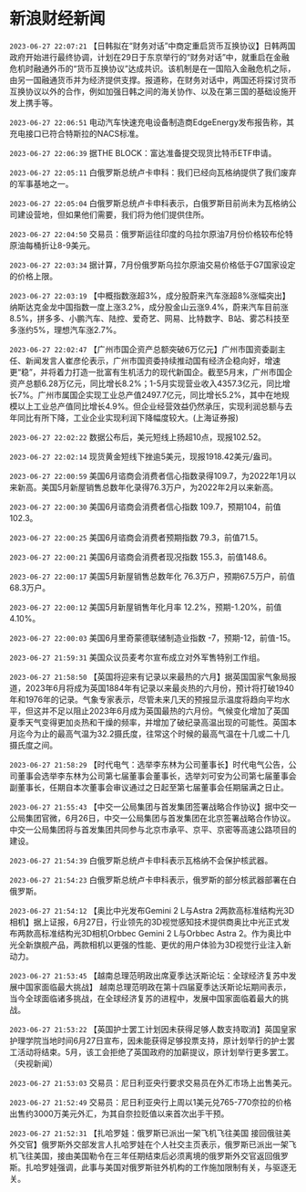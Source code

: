 # 新浪财经新闻
`2023-06-27 22:07:21`   【日韩拟在“财务对话”中商定重启货币互换协议】日韩两国政府开始进行最终协调，计划在29日于东京举行的“财务对话”中，就重启在金融危机时融通外币的“货币互换协议”达成共识。该机制是在一国陷入金融危机之际，由另一国融通货币并为经济提供支撑。报道称，在财务对话中，两国还将探讨货币互换协议以外的合作，例如加强日韩之间的海关协作、以及在第三国的基础设施开发上携手等。

`2023-06-27 22:06:51` 电动汽车快速充电设备制造商EdgeEnergy发布报告称，其充电接口已符合特斯拉的NACS标准。

`2023-06-27 22:06:39` 据THE BLOCK：富达准备提交现货比特币ETF申请。

`2023-06-27 22:05:11` 白俄罗斯总统卢卡申科：我们已经向瓦格纳提供了我们废弃的军事基地之一。

`2023-06-27 22:05:04` 白俄罗斯总统卢卡申科表示，白俄罗斯目前尚未为瓦格纳公司建设营地，但如果他们需要，我们将为他们提供住所。

`2023-06-27 22:04:50` 交易员：俄罗斯运往印度的乌拉尔原油7月份价格较布伦特原油每桶折让8-9美元。

`2023-06-27 22:03:34` 据计算，7月份俄罗斯乌拉尔原油交易价格低于G7国家设定的价格上限。

`2023-06-27 22:03:19` 【中概指数涨超3%，成分股蔚来汽车涨超8%涨幅突出】纳斯达克金龙中国指数一度上涨3.2%，成分股金山云涨9.4%，蔚来汽车目前涨8.5%，拼多多、小鹏汽车、陆控、爱奇艺、网易、比特数字、B站、雾芯科技至多涨约5%，理想汽车涨2.7%。

`2023-06-27 22:02:47` 【广州市国企资产总额突破6万亿元】广州市国资委副主任、新闻发言人崔彦伦表示，广州市国资委持续推动国有经济企稳向好，增速更“稳”，并将着力打造一批富有生机活力的现代新国企。截至5月末，广州市国企资产总额6.28万亿元，同比增长8.2%；1-5月实现营业收入4357.3亿元，同比增长7%。广州市属国企实现工业总产值2497.7亿元，同比增长5.2%，其中在地规模以上工业总产值同比增长4.9%。但企业经营效益仍然承压，实现利润总额与去年同比有所下降，工业企业实现利润下降幅度较大。(上海证券报)

`2023-06-27 22:02:22` 数据公布后，美元短线上扬超10点，现报102.52。

`2023-06-27 22:02:14` 现货黄金短线下挫逾5美元，现报1918.42美元/盎司。

`2023-06-27 22:00:59` 美国6月谘商会消费者信心指数录得109.7，为2022年1月以来新高。美国5月新屋销售总数年化录得76.3万户，为2022年2月以来新高。

`2023-06-27 22:00:30` 美国6月谘商会消费者信心指数 109.7，预期104，前值102.3。

`2023-06-27 22:00:25` 美国6月谘商会消费者预期指数 79.3，前值71.5。

`2023-06-27 22:00:21` 美国6月谘商会消费者现况指数 155.3，前值148.6。

`2023-06-27 22:00:17` 美国5月新屋销售总数年化 76.3万户，预期67.5万户，前值68.3万户。

`2023-06-27 22:00:12` 美国5月新屋销售年化月率 12.2%，预期-1.20%，前值4.10%。

`2023-06-27 22:00:03` 美国6月里奇蒙德联储制造业指数 -7，预期-12，前值-15。

`2023-06-27 21:59:31` 美国众议员麦考尔宣布成立对外军售特别工作组。

`2023-06-27 21:58:50` 【英国将迎来有记录以来最热的六月】据英国国家气象局报道，2023年6月将成为英国1884年有记录以来最炎热的六月份，预计将打破1940年和1976年的记录。气象专家表示，尽管未来几天的预报显示温度将趋向平均水平，但这并不足以阻止2023年6月成为英国最热的六月份。气候变化增加了英国夏季天气变得更加炎热和干燥的频率，并增加了破纪录高温出现的可能性。英国本月迄今为止的最高气温为32.2摄氏度，往常这个时候的最高气温在十几或二十几摄氏度之间。

`2023-06-27 21:58:29` 【时代电气：选举李东林为公司董事长】时代电气公告，公司董事会选举李东林为公司第七届董事会董事长，选举刘可安为公司第七届董事会副董事长，任期自本次董事会审议通过之日起至第七届董事会任期届满之日止。

`2023-06-27 21:55:43` 【中交一公局集团与首发集团签署战略合作协议】据中交一公局集团官微，6月26日，中交一公局集团与首发集团在北京签署战略合作协议。中交一公局集团将与首发集团共同参与北京市承平、京平、京密等高速公路项目的建设。

`2023-06-27 21:54:39` 白俄罗斯总统卢卡申科表示瓦格纳不会保护核武器。

`2023-06-27 21:54:23` 白俄罗斯总统卢卡申科表示，俄罗斯的部分核武器部署在白俄罗斯。

`2023-06-27 21:54:12` 【奥比中光发布Gemini 2 L与Astra 2两款高标准结构光3D相机】据上证报，6月27日，行业领先的3D视觉感知技术提供商奥比中光正式发布两款高标准结构光3D相机Orbbec Gemini 2 L与Orbbec Astra 2。作为奥比中光全新旗舰产品，两款相机以更强的性能、更优的用户体验为3D视觉行业注入新动力。

`2023-06-27 21:53:45` 【越南总理范明政出席夏季达沃斯论坛：全球经济复苏中发展中国家面临最大挑战】 越南总理范明政在第十四届夏季达沃斯论坛期间表示，当今全球面临诸多挑战，在全球经济复苏的进程中，发展中国家面临着最大的挑战。

`2023-06-27 21:53:22` 【英国护士罢工计划因未获得足够人数支持取消】英国皇家护理学院当地时间6月27日宣布，因未能获得足够投票支持，原计划举行的护士罢工活动将结束。5月，该工会拒绝了英国政府的加薪提议，原计划举行更多罢工。（央视新闻）

`2023-06-27 21:53:03` 交易员：尼日利亚央行要求交易员在外汇市场上出售美元。

`2023-06-27 21:52:49` 交易员：尼日利亚央行上周以1美元兑765-770奈拉的价格出售约3000万美元外汇，为其自奈拉贬值以来首次出手干预。

`2023-06-27 21:52:31`   【扎哈罗娃：俄罗斯已派出一架飞机飞往美国 接回俄驻美外交官】俄罗斯外交部发言人扎哈罗娃在个人社交主页表示，俄罗斯已派出一架飞机飞往美国，接由美国勒令在三年任期结束后必须离境的俄罗斯外交官返回俄罗斯。扎哈罗娃强调，此事与美国对俄罗斯驻外机构的工作施加限制有关，与驱逐无关。

